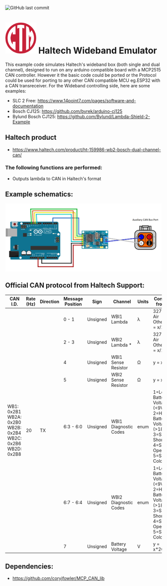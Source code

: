![GitHub last commit](https://img.shields.io/github/last-commit/blacksheepinc/Haltech-wideband-emulator)
# <img src="https://github.com/blacksheepinc/Haltech-wideband-emulator/blob/main/logo.png" width="100"> Haltech Wideband Emulator

This example code simulates Haltech's wideband box (both single and dual channel), designed to run on any arduino compatible board with a MCP2515 CAN controller. However it the basic code could be ported or the Protocol could be used for porting to any other CAN compatible MCU eg.ESP32 with a CAN transreceiver.
For the Wideband controlling side, here are some examples:
* SLC 2 Free: https://www.14point7.com/pages/software-and-documentation
* Bosch CJ125: https://github.com/byrek/arduino-cj125
* Bylund Bosch CJ125: https://github.com/Bylund/Lambda-Shield-2-Example

## Haltech product
* https://www.haltech.com/product/ht-159986-wb2-bosch-dual-channel-can/

### The following functions are performed:
* Outputs lambda to CAN in Haltech's format

## Example schematics:
<img src="https://github.com/blacksheepinc/Haltech-wideband-emulator/blob/main/arduino_uno_example_schematics.png">

## Official CAN protocol from Haltech Support:
<table class="tg">
<thead>
  <tr>
    <th class="tg-c3ow">CAN I.D.</th>
    <th class="tg-c3ow">Rate (Hz)</th>
    <th class="tg-c3ow">Direction</th>
    <th class="tg-c3ow">Message Position</th>
    <th class="tg-c3ow">Sign</th>
    <th class="tg-c3ow">Channel</th>
    <th class="tg-c3ow">Units</th>
    <th class="tg-c3ow">Conversion from Raw</th>
  </tr>
</thead>
<tbody>
  <tr>
    <td class="tg-9wq8" rowspan="7">WB1: 0x2B1<br>WB2A: 0x2B0<br>WB2B: 0x2B4<br>WB2C: 0x2B6<br>WB2D: 0x2B8</td>
    <td class="tg-9wq8" rowspan="7">20</td>
    <td class="tg-9wq8" rowspan="7">TX</td>
    <td class="tg-9wq8">0 - 1</td>
    <td class="tg-9wq8">Unsigned</td>
    <td class="tg-9wq8">WBI1 Lambda</td>
    <td class="tg-9wq8">λ</td>
    <td class="tg-9wq8">32767=Free Air<br>Otherwise: y = x/1024</td>
  </tr>
  <tr>
    <td class="tg-9wq8">2 - 3</td>
    <td class="tg-9wq8">Unsigned</td>
    <td class="tg-9wq8">WBI2 Lambda *</td>
    <td class="tg-9wq8">λ</td>
    <td class="tg-9wq8">32767=Free Air<br>Otherwise: y = x/1024</td>
  </tr>
  <tr>
    <td class="tg-9wq8">4</td>
    <td class="tg-9wq8">Unsigned</td>
    <td class="tg-9wq8">WBI1 Sense Resistor</td>
    <td class="tg-9wq8">Ω</td>
    <td class="tg-9wq8">y = x</td>
  </tr>
  <tr>
    <td class="tg-9wq8">5</td>
    <td class="tg-9wq8">Unsigned</td>
    <td class="tg-9wq8">WBI2 Sense Resistor</td>
    <td class="tg-9wq8">Ω</td>
    <td class="tg-9wq8">y = x</td>
  </tr>
  <tr>
    <td class="tg-9wq8">6:3 - 6:0</td>
    <td class="tg-9wq8">Unsigned</td>
    <td class="tg-9wq8">WBI1 Diagnostic Codes</td>
    <td class="tg-9wq8">enum</td>
    <td class="tg-9wq8">1=Low Battery Voltage (&lt;9V)<br>     2=High Battery Voltage (&gt;18V)<br>     3=Sensor Short Circuit<br>     4=Sensor Open Circuit<br>     5=Sensor Cold</td>
  </tr>
  <tr>
    <td class="tg-9wq8">6:7 - 6:4</td>
    <td class="tg-9wq8">Unsigned</td>
    <td class="tg-9wq8">WBI2 Diagnostic Codes</td>
    <td class="tg-9wq8">enum</td>
    <td class="tg-9wq8">1=Low Battery Voltage (&lt;9V)<br>2=High Battery Voltage (&gt;18V)<br>3=Sensor Short Circuit<br>4=Sensor Open Circuit<br>5=Sensor Cold</td>
  </tr>
  <tr>
    <td class="tg-9wq8">7</td>
    <td class="tg-9wq8">Unsigned</td>
    <td class="tg-9wq8">Battery Voltage</td>
    <td class="tg-9wq8">V</td>
    <td class="tg-9wq8">y = x*20/255</td>
  </tr>
</tbody>
</table>

## Dependencies:
* https://github.com/coryjfowler/MCP_CAN_lib
